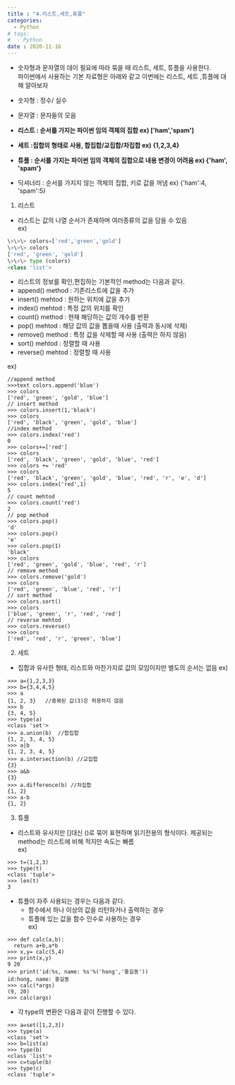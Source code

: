 ```yaml
---
title : "4.리스트,세트,튜플"
categories:
  - Python
# tags:
#  - Python
date : 2020-11-16
---
```


- 숫자형과 문자열의 데이 필요에 따라 묶을 때 리스트, 세트, 튜플을 사용한다.  
파이썬에서 사용하는 기본 자료형은 아래와 같고 이번에는 리스트, 세트 ,튜플에 대해 알아보자   
  
 - 숫자형 : 정수/ 실수  
 - 문자열 : 문자들의 모음  
 - **리스트 : 순서를 가지는 파이썬 임의 객체의 집합 ex) \['ham','spam']**  
 - **세트 :집합의 형태로 사용, 합집합/교집합/차집합  ex) {1,2,3,4}**  
 - **튜플 : 순서를 가지는 파이썬 임의 객체의 집합으로 내용 변경이 어려움 ex) {'ham', 'spam'}**    
 - 딕셔너리 : 순서를 가지지 않는 객체의 집합, 키로 값을 꺼냄 ex) {'ham':4, 'spam':5}  

1. 리스트 
- 리스트는 값의 나열 순서가 존재하며 여러종류의 값을 담을 수 있음  
 ex)   
```python
\>\>\> colors=['red','green','gold']
\>\>\> colors
['red', 'green', 'gold']
\>\>\> type (colors)
<class 'list'>  
```
 
 - 리스트의 정보를 확인,편집하는 기본적인 method는 다음과 같다.   
  - append() method : 기존리스트에 값을 추가 
  - insert() mehtod : 원하는 위치에 값을 추가 
  - index() mehtod : 특정 값의 위치를 확인  
  - count() method : 현재 해당하는 값의 개수를 반환  
  - pop() mehtod : 해당 값의 값을 뽑을때 사용 (출력과 동시에 삭제)
  - remove() method : 특정 값을 삭제할 때 사용 (출력은 하지 않음)  
  - sort() mehtod : 정렬할 때 사용  
  - reverse() mehtod : 정렬할 때 사용 

 ex)
```
//append method
>>>text colors.append('blue')
>>> colors
['red', 'green', 'gold', 'blue']
// insert method
>>> colors.insert(1,'black')
>>> colors
['red', 'black', 'green', 'gold', 'blue']
//index method
>>> colors.index('red')
0
>>> colors+=['red']
>>> colors
['red', 'black', 'green', 'gold', 'blue', 'red']
>>> colors += 'red'
>>> colors
['red', 'black', 'green', 'gold', 'blue', 'red', 'r', 'e', 'd']
>>> colors.index('red',1)
5
// count mehtod  
>>> colors.count('red')
2
// pop method  
>>> colors.pop()
'd'
>>> colors.pop()
'e'
>>> colors.pop(1)
'black'
>>> colors
['red', 'green', 'gold', 'blue', 'red', 'r']
// remove method  
>>> colors.remove('gold')
>>> colors
['red', 'green', 'blue', 'red', 'r']
// sort method  
>>> colors.sort()
>>> colors
['blue', 'green', 'r', 'red', 'red']
// reverse mehtod  
>>> colors.reverse()
>>> colors
['red', 'red', 'r', 'green', 'blue']
```

2. 세트 
 - 집합과 유사한 형태, 리스트와 마찬가지로 값의 모임이지만 별도의 순서는 없음 
 ex) 
 ``` 
>>> a={1,2,3,3}
>>> b={3,4,4,5}
>>> a
{1, 2, 3}   //중복된 값(3)은 허용하지 않음
>>> b
{3, 4, 5}
>>> type(a)
<class 'set'>
>>> a.union(b)  //합집합  
{1, 2, 3, 4, 5}
>>> a|b
{1, 2, 3, 4, 5}
>>> a.intersection(b) //교집합  
{3}
>>> a&b
{3}
>>> a.difference(b) //차집합  
{1, 2}
>>> a-b 
{1, 2}
```
  
3. 튜플 
 - 리스트와 유사지만 []대신 ()로 묶어 표현하며 읽기전용의 형식이다. 제공되는 method는 리스트에 비해 적지만 속도는 빠름  
  ex)  
  ``` 
  >>> t=(1,2,3) 
  >>> type(t)
  <class 'tuple'>
  >>> len(t)
  3
  ```
 - 튜플이 자주 사용되는 경우는 다음과 같다.
   - 함수에서 하나 이상의 값을 리턴하거나 출력하는 경우  
   - 튜플에 있는 값을 함수 인수로 사용하는 경우  
  ex)
  ``` 
  >>> def calc(a,b):  
	return a+b,a*b
  >>> x,y= calc(5,4)
  >>> print(x,y)
  9 20
  >>> print('id:%s, name: %s'%('hong','홍길동'))
  id:hong, name: 홍길동
  >>> calc(*args)
  (9, 20)
  >>> calc(args)
  ```
  
* 각 type의 변환은 다음과 같이 진행할 수 있다.  
```
>>> a=set([1,2,3])
>>> type(a)
<class 'set'>
>>> b=list(a)
>>> type(b)
<class 'list'>
>>> c=tuple(b)
>>> type(c)
<class 'tuple'>
```


